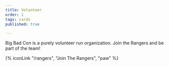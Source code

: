 ```yaml
---
title: Volunteer
order: 1
tags: cards
published: true

---
```

Big Bad Con is a purely volunteer run organization. Join the Rangers and be part of the team!

{% iconLink "/rangers", "Join The Rangers", "paw" %}

<!-- {% iconLink "/volunteer-shifts", "Volunteer Shifts", "calendar-clock" %} -->